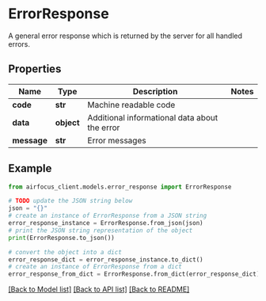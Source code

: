 # ErrorResponse

A general error response which is returned by the server for all handled errors.

## Properties

Name | Type | Description | Notes
------------ | ------------- | ------------- | -------------
**code** | **str** | Machine readable code | 
**data** | **object** | Additional informational data about the error | 
**message** | **str** | Error messages | 

## Example

```python
from airfocus_client.models.error_response import ErrorResponse

# TODO update the JSON string below
json = "{}"
# create an instance of ErrorResponse from a JSON string
error_response_instance = ErrorResponse.from_json(json)
# print the JSON string representation of the object
print(ErrorResponse.to_json())

# convert the object into a dict
error_response_dict = error_response_instance.to_dict()
# create an instance of ErrorResponse from a dict
error_response_from_dict = ErrorResponse.from_dict(error_response_dict)
```
[[Back to Model list]](../README.md#documentation-for-models) [[Back to API list]](../README.md#documentation-for-api-endpoints) [[Back to README]](../README.md)



